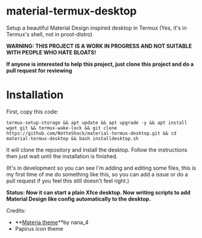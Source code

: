 # material-termux-desktop

Setup a beautiful Material Design inspired desktop in Termux (Yes, it's in Termux's shell, not in proot-distro)

**WARNING: THIS PROJECT IS A WORK IN PROGRESS AND NOT SUITABLE WITH PEOPLE WHO HATE BLOATS!**

**If anyone is interested to help this project, just clone this project and do a pull request for reviewing**

# Installation

First, copy this code:
```
termux-setup-storage && apt update && apt upgrade -y && apt install wget git && termux-wake-lock && git clone https://github.com/NotteShock/material-termux-desktop.git && cd material-termux-desktop && bash installdesktop.sh
```
It will clone the repository and install the desktop. Follow the instructions then just wait until the installation is finished.

(It's in development so you can see I'm adding and editing some files, this is my first time of me do something like this, so you can add a issue or do a pull request if you feel this still doesn't feel right.)

**Status: Now it can start a plain Xfce desktop. Now writing scripts to add Material Design like config automatically to the desktop.**

Credits: 

- **[Materia theme](https://guthub.com/nana_4/materia-theme)**by nana_4
- Papirus icon theme
